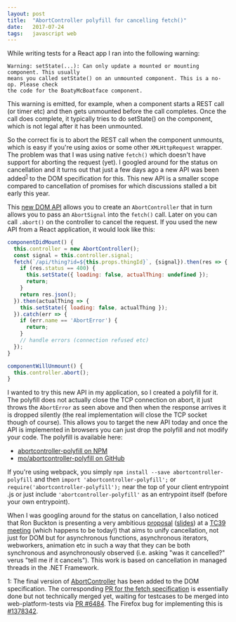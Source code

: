 ```yaml
---
layout: post
title:  "AbortController polyfill for cancelling fetch()"
date:   2017-07-24
tags:   javascript web
---
```


While writing tests for a React app I ran into the following warning:

```
Warning: setState(...): Can only update a mounted or mounting component. This usually
means you called setState() on an unmounted component. This is a no-op. Please check
the code for the BoatyMcBoatface component.
```

This warning is emitted, for example, when a component starts a REST call (or timer etc) and then
gets unmounted before the call completes. Once the call does complete, it typically tries to do
setState() on the component, which is not legal after it has been unmounted.

So the correct fix is to abort the REST call when the component unmounts, which is easy if you're
using axios or some other ```XMLHttpRequest``` wrapper. The problem was that I was using native
```fetch()``` which doesn't have support for aborting the request (yet). I googled around for the
status on cancellation and it turns out that just a few days ago a new API was been
added<sup>[1](#footnote1)</sup> to the DOM specification for this. This new API is a smaller scope
compared to cancellation of promises for which discussions stalled a bit early this year.

This [new DOM API](https://dom.spec.whatwg.org/#aborting-ongoing-activities) allows you to create an
```AbortController``` that in turn allows you to pass an ```AbortSignal``` into the ```fetch()```
call. Later on you can call ```.abort()``` on the controller to cancel the request. If you used the
new API from a React application, it would look like this:

```js
componentDidMount() {
  this.controller = new AbortController();
  const signal = this.controller.signal;
  fetch(`/api/thing?id=${this.props.thingId}`, {signal}).then(res => {
    if (res.status == 400) {
      this.setState({ loading: false, actualThing: undefined });
      return;
    }
    return res.json();
  }).then(actualThing => {
    this.setState({ loading: false, actualThing });
  }).catch(err => {
    if (err.name == 'AbortError') {
      return;
    }
    // handle errors (connection refused etc)
  });
}

componentWillUnmount() {
  this.controller.abort();
}
```

I wanted to try this new API in my application, so I created a polyfill for it. The polyfill does
not actually close the TCP connection on abort, it just throws the ```AbortError``` as seen above
and then when the response arrives it is dropped silently (the real implementation will close the
TCP socket though of course). This allows you to target the new API today and once the API is
implemented in browsers you can just drop the polyfill and not modify your code. The polyfill is
available here:

* [abortcontroller-polyfill on NPM](https://www.npmjs.com/package/abortcontroller-polyfill)
* [mo/abortcontroller-polyfill on GitHub](https://github.com/mo/abortcontroller-polyfill)

If you're using webpack, you simply ```npm install --save abortcontroller-polyfill``` and then
```import 'abortcontroller-polyfill';``` or ```require('abortcontroller-polyfill');``` near the top
of your client entrypoint .js or just include ```'abortcontroller-polyfill'``` as an entrypoint
itself (before your own entrypoint).

When I was googling around for the status on cancellation, I also noticed that Ron Buckton is
presenting a very ambitious [proposal](https://github.com/tc39/proposal-cancellation#readme)
([slides](https://tc39.github.io/proposal-cancellation/CancellationPrimitives-tc39.pptx)) at a [TC39
meeting](https://github.com/tc39/agendas/blob/master/2017/07.md) (which happens to be today!) that
aims to unify cancellation, not just for DOM but for asynchronous functions, asynchronous iterators,
webworkers, animation etc in such a way that they can be both synchronous and asynchronously
observed (i.e. asking "was it cancelled?" verus "tell me if it cancels"). This work is based on
cancellation in managed threads in the .NET Framework.

<p class="footnote"><a name="footnote1">1</a>: The final version of <a
href="https://dom.spec.whatwg.org/#aborting-ongoing-activities">AbortController</a> has been added
to the DOM specification. The corresponding <a href="https://github.com/whatwg/fetch/pull/523">PR
for the fetch specification</a> is essentially done but not technically merged yet, waiting for
testcases to be merged into web-platform-tests via <a
href="https://github.com/w3c/web-platform-tests/pull/6484">PR #6484</a>. The Firefox bug for
implementing this is <a href="https://bugzilla.mozilla.org/show_bug.cgi?id=1378342">#1378342</a>.</p>
